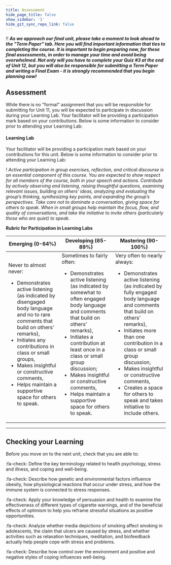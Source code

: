 ```yaml
---
title: Assessment
hide_page_title: false
show_sidebar: '1'
hide_git_sync_repo_link: false
---
```


!! ***As we approach our final unit, please take a moment to look ahead to the "Term Paper" tab. Here you will find important information that ties to completing the course. It is important to begin preparing now, for these final assessments, in order to manage your time and avoid being overwhelmed. Not only will you have to complete your Quiz #3 at the end of Unit 12, but you will also be responsible for submitting a Term Paper and writing a Final Exam - it is strongly recommended that you begin planning now!***

## Assessment

While there is no "formal" assignment that you will be responsible for submitting for Unit 11, you will be expected to participate in discussion during your Learning Lab. Your facilitator will be providing a participation mark based on your contributions. Below is some information to consider prior to attending your Learning Lab:

#### **Learning Lab**

Your facilitator will be providing a participation mark based on your contributions for this unit. Below is some information to consider prior to attending your Learning Lab:

! *Active participation in group exercises, reflection, and critical discourse is an essential component of this course. You are expected to show respect for all members of the course, both in your speech and actions. Contribute by actively observing and listening, raising thoughtful questions, examining relevant issues, building on others’ ideas, analyzing and evaluating the group’s thinking, synthesizing key points, and expanding the group’s perspectives. Take care not to dominate a conversation, giving space for others to speak. When in small groups help maintain the focus, flow, and quality of conversations, and take the initiative to invite others (particularly those who are quiet) to speak.*

**Rubric for Participation in Learning Labs**

| Emerging (0-64%) | Developing (65-89%) | Mastering (90-100%)|
| ----------------| -------------------|-------------------|
|Never to almost never: <ul><li> Demonstrates active listening (as indicated by disengaged body language and no to rare comments that build on others’ remarks), <li>Initiates any contributions in class or small groups, <li> Makes insightful or constructive comments, <li> Helps maintain a supportive space for others to speak.|	Sometimes to fairly often: <ul><li> Demonstrates active listening (as indicated by somewhat to often engaged body language and comments that build on others’ remarks), <li> Initiates a contribution at least once in a class or small group discussion; <li> Makes insightful or constructive comments, <li> Helps maintain a supportive space for others to speak.|	Very often to nearly always: <ul><li> Demonstrates active listening (as indicated by fully engaged body language and comments that build on others’ remarks), <li> Initiates more than one contribution in a class or small group discussion, <li> Makes insightful or constructive comments, <li> Creates a space for others to speak and takes initiative to include others.|

---

## Checking your Learning

Before you move on to the next unit, check that you are able to:

:fa-check: Define the key terminology related to health psychology, stress and illness, and coping and well-being.

:fa-check: Describe how genetic and environmental factors influence obesity, how physiological reactions that occur under stress, and how the immune system is connected to stress responses.

:fa-check: Apply your knowledge of persuasion and health to examine the effectiveness of different types of cigarette warnings, and of the beneficial effects of optimism to help you reframe stressful situations as positive opportunities.

:fa-check: Analyze whether media depictions of smoking affect smoking in adolescents, the claim that ulcers are caused by stress, and whether activities such as relaxation techniques, meditation, and biofeedback actually help people cope with stress and problems.

:fa-check: Describe how control over the environment and positive and negative styles of coping influences well-being.
